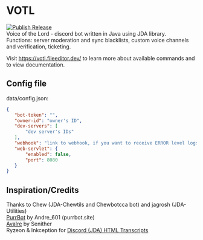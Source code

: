 # VOTL
 [![Publish Release](https://github.com/FileEditor97/VOTL/actions/workflows/gradle.yml/badge.svg)](https://github.com/FileEditor97/VOTL/actions/workflows/gradle.yml)  
 Voice of the Lord - discord bot written in Java using JDA library.  
 Functions: server moderation and sync blacklists, custom voice channels and verification, ticketing.  

 Visit https://votl.fileeditor.dev/ to learn more about available commands and to view documentation.   

## Config file
 data/config.json:
 ```json
 {
	"bot-token": "",
	"owner-id": "owner's ID",
	"dev-servers": [
		"dev server's IDs"
	],
	"webhook": "link to webhook, if you want to receive ERROR level logs",
	"web-servlet": {
		"enabled": false,
		"port": 8080
	}
 }
 ```

## Inspiration/Credits
 Thanks to Chew (JDA-Chewtils and Chewbotcca bot) and jagrosh (JDA-Utilities)  
 [PurrBot](https://github.com/purrbot-site/PurrBot) by Andre_601 (purrbot.site)  
 [AvaIre](https://github.com/avaire/avaire) by Senither  
 Ryzeon & Inkception for [Discord (JDA) HTML Transcripts](https://github.com/Ryzeon/discord-html-transcripts)